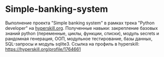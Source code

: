 # Simple-banking-system
Выполнение проекта "Simple banking system" в рамках трека "Python developer" на [hyperskill.org](https://hyperskill.org). Полученные навыки: закрепление базовых знаний python (переменные, циклы, функции, списки), модуль secrets и рандомная генерация, ООП, модульное тестирование, базы данных, SQL-запросы и модуль sqlite3. Ссылка на профиль в hyperskill: https://hyperskill.org/profile/1764661
